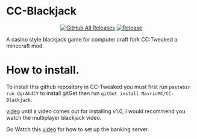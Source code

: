 # CC-Blackjack
<p align="center">
  <a href="https://github.com/MavricMC/CC-Blackjack/releases/"><img src="https://img.shields.io/github/downloads/MavricMC/CC-Blackjack/total.svg" alt="GitHub All Releases"/></a>
  <a href="https://github.com/MavricMC/CC-Blackjack/releases/"><img src="https://img.shields.io/github/release/MavricMC/CC-Blackjack.svg" alt="Release"/></a>
</p>

A casino style blackjack game for computer craft fork CC:Tweaked a minecraft mod.

# How to install.

To install this github repository in CC-Tweaked you must first run `pastebin run dgrAh4CY` to install gitGet then run `gitGet install MavricMC/CC-Blackjack`.

[video](https://youtu.be/qBVsHSguh2Y) until a video comes out for installing v1.0, I would recommend you watch the multiplayer blackjack video.

Go Watch this [video](https://youtu.be/jQCn8s4qmc8) for how to set up the banking server.
